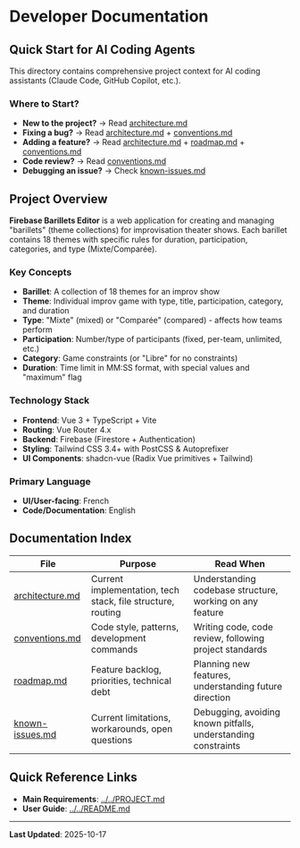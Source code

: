 # Developer Documentation

## Quick Start for AI Coding Agents

This directory contains comprehensive project context for AI coding assistants (Claude Code, GitHub Copilot, etc.).

### Where to Start?

- **New to the project?** → Read [architecture.md](architecture.md)
- **Fixing a bug?** → Read [architecture.md](architecture.md) + [conventions.md](conventions.md)
- **Adding a feature?** → Read [architecture.md](architecture.md) + [roadmap.md](roadmap.md) + [conventions.md](conventions.md)
- **Code review?** → Read [conventions.md](conventions.md)
- **Debugging an issue?** → Check [known-issues.md](known-issues.md)

## Project Overview

**Firebase Barillets Editor** is a web application for creating and managing "barillets" (theme collections) for improvisation theater shows. Each barillet contains 18 themes with specific rules for duration, participation, categories, and type (Mixte/Comparée).

### Key Concepts

- **Barillet**: A collection of 18 themes for an improv show
- **Theme**: Individual improv game with type, title, participation, category, and duration
- **Type**: "Mixte" (mixed) or "Comparée" (compared) - affects how teams perform
- **Participation**: Number/type of participants (fixed, per-team, unlimited, etc.)
- **Category**: Game constraints (or "Libre" for no constraints)
- **Duration**: Time limit in MM:SS format, with special values and "maximum" flag

### Technology Stack

- **Frontend**: Vue 3 + TypeScript + Vite
- **Routing**: Vue Router 4.x
- **Backend**: Firebase (Firestore + Authentication)
- **Styling**: Tailwind CSS 3.4+ with PostCSS & Autoprefixer
- **UI Components**: shadcn-vue (Radix Vue primitives + Tailwind)

### Primary Language

- **UI/User-facing**: French
- **Code/Documentation**: English

## Documentation Index

| File                               | Purpose                                                     | Read When                                                     |
| ---------------------------------- | ----------------------------------------------------------- | ------------------------------------------------------------- |
| [architecture.md](architecture.md) | Current implementation, tech stack, file structure, routing | Understanding codebase structure, working on any feature      |
| [conventions.md](conventions.md)   | Code style, patterns, development commands                  | Writing code, code review, following project standards        |
| [roadmap.md](roadmap.md)           | Feature backlog, priorities, technical debt                 | Planning new features, understanding future direction         |
| [known-issues.md](known-issues.md) | Current limitations, workarounds, open questions            | Debugging, avoiding known pitfalls, understanding constraints |

## Quick Reference Links

- **Main Requirements**: [../../PROJECT.md](../../PROJECT.md)
- **User Guide**: [../../README.md](../../README.md)

---

**Last Updated**: 2025-10-17
